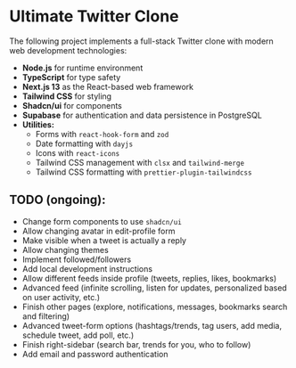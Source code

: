 # Ultimate Twitter Clone

The following project implements a full-stack Twitter clone with modern web development technologies:

- **Node.js** for runtime environment
- **TypeScript** for type safety
- **Next.js 13** as the React-based web framework
- **Tailwind CSS** for styling
- **Shadcn/ui** for components
- **Supabase** for authentication and data persistence in PostgreSQL
- **Utilities:**
  - Forms with `react-hook-form` and `zod`
  - Date formatting with `dayjs`
  - Icons with `react-icons`
  - Tailwind CSS management with `clsx` and `tailwind-merge`
  - Tailwind CSS formatting with `prettier-plugin-tailwindcss`

## TODO (ongoing):

- Change form components to use `shadcn/ui`
- Allow changing avatar in edit-profile form
- Make visible when a tweet is actually a reply
- Allow changing themes
- Implement followed/followers
- Add local development instructions
- Allow different feeds inside profile (tweets, replies, likes, bookmarks)
- Advanced feed (infinite scrolling, listen for updates, personalized based on user activity, etc.)
- Finish other pages (explore, notifications, messages, bookmarks search and filtering)
- Advanced tweet-form options (hashtags/trends, tag users, add media, schedule tweet, add poll, etc.)
- Finish right-sidebar (search bar, trends for you, who to follow)
- Add email and password authentication
